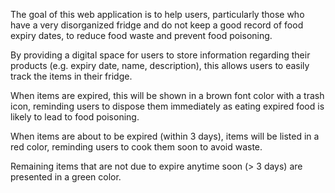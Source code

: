 The goal of this web application is to help users, particularly those who have a very disorganized fridge and do not keep a good record of food expiry dates, to 
reduce food waste and prevent food poisoning.

By providing a digital space for users to store information regarding their products (e.g. expiry date, name, description), this allows users to easily track the
items in their fridge.

When items are expired, this will be shown in a brown font color with a trash icon, reminding users to dispose them immediately as eating expired food is likely to lead 
to food poisoning.

When items are about to be expired (within 3 days), items will be listed in a red color, reminding users to cook them soon to avoid waste.

Remaining items that are not due to expire anytime soon (> 3 days) are presented in a green color.
